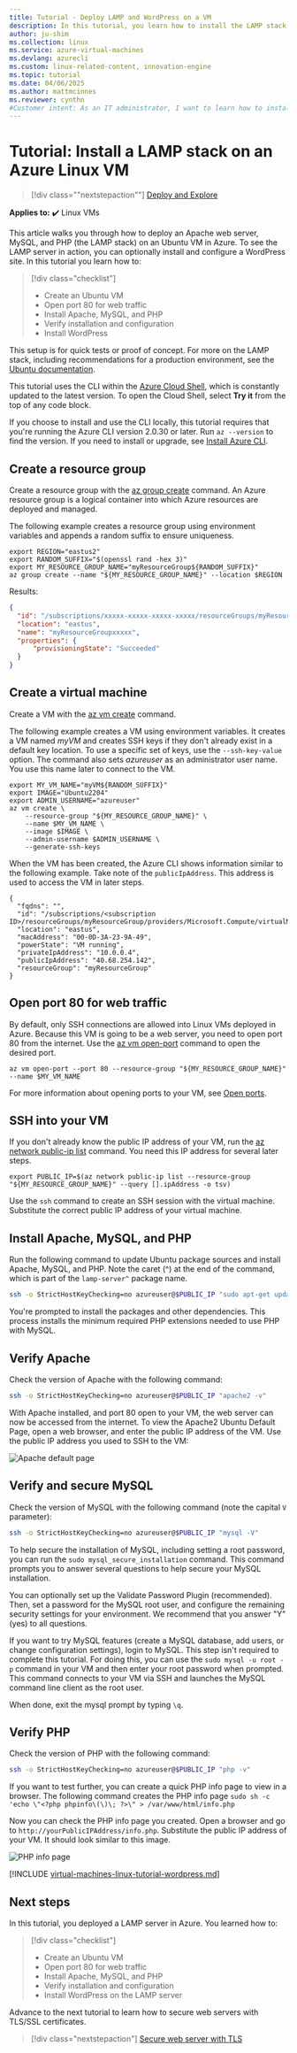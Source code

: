 ```yaml
---
title: Tutorial - Deploy LAMP and WordPress on a VM
description: In this tutorial, you learn how to install the LAMP stack, and WordPress, on a Linux virtual machine in Azure.
author: ju-shim 
ms.collection: linux
ms.service: azure-virtual-machines
ms.devlang: azurecli
ms.custom: linux-related-content, innovation-engine
ms.topic: tutorial
ms.date: 04/06/2025
ms.author: mattmcinnes
ms.reviewer: cynthn
#Customer intent: As an IT administrator, I want to learn how to install the LAMP stack so that I can quickly prepare a Linux VM to run web applications.
---
```


# Tutorial: Install a LAMP stack on an Azure Linux VM

> [!div class=""nextstepaction""]
> [Deploy and Explore](https://go.microsoft.com/fwlink/?linkid=2321739)

**Applies to:** :heavy_check_mark: Linux VMs

This article walks you through how to deploy an Apache web server, MySQL, and PHP (the LAMP stack) on an Ubuntu VM in Azure. To see the LAMP server in action, you can optionally install and configure a WordPress site. In this tutorial you learn how to:

> [!div class="checklist"]
> * Create an Ubuntu VM
> * Open port 80 for web traffic
> * Install Apache, MySQL, and PHP
> * Verify installation and configuration
> * Install WordPress

This setup is for quick tests or proof of concept. For more on the LAMP stack, including recommendations for a production environment, see the [Ubuntu documentation](https://help.ubuntu.com/community/ApacheMySQLPHP).

This tutorial uses the CLI within the [Azure Cloud Shell](/azure/cloud-shell/overview), which is constantly updated to the latest version. To open the Cloud Shell, select **Try it** from the top of any code block.

If you choose to install and use the CLI locally, this tutorial requires that you're running the Azure CLI version 2.0.30 or later. Run `az --version` to find the version. If you need to install or upgrade, see [Install Azure CLI]( /cli/azure/install-azure-cli).

## Create a resource group

Create a resource group with the [az group create](/cli/azure/group) command. An Azure resource group is a logical container into which Azure resources are deployed and managed.

The following example creates a resource group using environment variables and appends a random suffix to ensure uniqueness.

```azurecli-interactive
export REGION="eastus2"
export RANDOM_SUFFIX="$(openssl rand -hex 3)"
export MY_RESOURCE_GROUP_NAME="myResourceGroup${RANDOM_SUFFIX}"
az group create --name "${MY_RESOURCE_GROUP_NAME}" --location $REGION
```

Results:

<!-- expected_similarity=0.3 -->

```JSON
{
  "id": "/subscriptions/xxxxx-xxxxx-xxxxx-xxxxx/resourceGroups/myResourceGroupxxxxx",
  "location": "eastus",
  "name": "myResourceGroupxxxxx",
  "properties": {
      "provisioningState": "Succeeded"
  }
}
```

## Create a virtual machine

Create a VM with the [az vm create](/cli/azure/vm) command.

The following example creates a VM using environment variables. It creates a VM named *myVM* and creates SSH keys if they don't already exist in a default key location. To use a specific set of keys, use the `--ssh-key-value` option. The command also sets *azureuser* as an administrator user name. You use this name later to connect to the VM.

```azurecli-interactive
export MY_VM_NAME="myVM${RANDOM_SUFFIX}"
export IMAGE="Ubuntu2204"
export ADMIN_USERNAME="azureuser"
az vm create \
    --resource-group "${MY_RESOURCE_GROUP_NAME}" \
    --name $MY_VM_NAME \
    --image $IMAGE \
    --admin-username $ADMIN_USERNAME \
    --generate-ssh-keys
```

When the VM has been created, the Azure CLI shows information similar to the following example. Take note of the `publicIpAddress`. This address is used to access the VM in later steps.

```output
{
  "fqdns": "",
  "id": "/subscriptions/<subscription ID>/resourceGroups/myResourceGroup/providers/Microsoft.Compute/virtualMachines/myVM",
  "location": "eastus",
  "macAddress": "00-0D-3A-23-9A-49",
  "powerState": "VM running",
  "privateIpAddress": "10.0.0.4",
  "publicIpAddress": "40.68.254.142",
  "resourceGroup": "myResourceGroup"
}
```

## Open port 80 for web traffic

By default, only SSH connections are allowed into Linux VMs deployed in Azure. Because this VM is going to be a web server, you need to open port 80 from the internet. Use the [az vm open-port](/cli/azure/vm) command to open the desired port.

```azurecli-interactive
az vm open-port --port 80 --resource-group "${MY_RESOURCE_GROUP_NAME}" --name $MY_VM_NAME
```

For more information about opening ports to your VM, see [Open ports](nsg-quickstart.md).

## SSH into your VM

If you don't already know the public IP address of your VM, run the [az network public-ip list](/cli/azure/network/public-ip) command. You need this IP address for several later steps.

```azurecli-interactive
export PUBLIC_IP=$(az network public-ip list --resource-group "${MY_RESOURCE_GROUP_NAME}" --query [].ipAddress -o tsv)
```

Use the `ssh` command to create an SSH session with the virtual machine. Substitute the correct public IP address of your virtual machine. 

## Install Apache, MySQL, and PHP

Run the following command to update Ubuntu package sources and install Apache, MySQL, and PHP. Note the caret (^) at the end of the command, which is part of the `lamp-server^` package name.

```bash
ssh -o StrictHostKeyChecking=no azureuser@$PUBLIC_IP "sudo apt-get update && sudo DEBIAN_FRONTEND=noninteractive apt-get -y install lamp-server^"
```

You're prompted to install the packages and other dependencies. This process installs the minimum required PHP extensions needed to use PHP with MySQL.

## Verify Apache

Check the version of Apache with the following command:
```bash
ssh -o StrictHostKeyChecking=no azureuser@$PUBLIC_IP "apache2 -v"
```

With Apache installed, and port 80 open to your VM, the web server can now be accessed from the internet. To view the Apache2 Ubuntu Default Page, open a web browser, and enter the public IP address of the VM. Use the public IP address you used to SSH to the VM:

![Apache default page][3]

## Verify and secure MySQL

Check the version of MySQL with the following command (note the capital `V` parameter):

```bash
ssh -o StrictHostKeyChecking=no azureuser@$PUBLIC_IP "mysql -V"
```

To help secure the installation of MySQL, including setting a root password, you can run the `sudo mysql_secure_installation` command. This command prompts you to answer several questions to help secure your MySQL installation. 

You can optionally set up the Validate Password Plugin (recommended). Then, set a password for the MySQL root user, and configure the remaining security settings for your environment. We recommend that you answer "Y" (yes) to all questions.

If you want to try MySQL features (create a MySQL database, add users, or change configuration settings), login to MySQL. This step isn't required to complete this tutorial. For doing this, you can use the `sudo mysql -u root -p` command in your VM and then enter your root password when prompted. This command connects to your VM via SSH and launches the MySQL command line client as the root user.

When done, exit the mysql prompt by typing `\q`.

## Verify PHP

Check the version of PHP with the following command:

```bash
ssh -o StrictHostKeyChecking=no azureuser@$PUBLIC_IP "php -v"
```

If you want to test further, you can create a quick PHP info page to view in a browser. The following command creates the PHP info page `sudo sh -c 'echo \"<?php phpinfo\(\)\; ?>\" > /var/www/html/info.php`

Now you can check the PHP info page you created. Open a browser and go to `http://yourPublicIPAddress/info.php`. Substitute the public IP address of your VM. It should look similar to this image.

![PHP info page][2]

[!INCLUDE [virtual-machines-linux-tutorial-wordpress.md](../includes/virtual-machines-linux-tutorial-wordpress.md)]

## Next steps

In this tutorial, you deployed a LAMP server in Azure. You learned how to:

> [!div class="checklist"]
> * Create an Ubuntu VM
> * Open port 80 for web traffic
> * Install Apache, MySQL, and PHP
> * Verify installation and configuration
> * Install WordPress on the LAMP server

Advance to the next tutorial to learn how to secure web servers with TLS/SSL certificates.

> [!div class="nextstepaction"]
> [Secure web server with TLS](tutorial-secure-web-server.md)

[2]: ./media/tutorial-lamp-stack/phpsuccesspage.png
[3]: ./media/tutorial-lamp-stack/apachesuccesspage.png